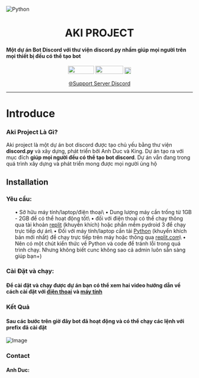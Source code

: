 ![Python](https://i.ibb.co/fqxXN6g/FB-IMG-1667750948250.jpg)
<h1 align=center>AKI PROJECT</h1>
<h4>Một dự án Bot Discord với thư viện <strong>discord.py</strong> nhầm giúp mọi người trên mọi thiết bị đều có thể tạo bot</h4>
<p align="center">
    <img src="https://img.shields.io/badge/python-3670A0?style=for-the-badge&logo=python&logoColor=ffdd54" width="70" height="22" style= "display: inline"/>
    <img src="https://badgen.net/github/commits/iotranvn/Aki-bot" width="75" height="22"/>
    <img src="https://visitor-badge.glitch.me/badge?page_id=iotranvn.Aki-bot" height="18"/>
</p>
<p align ="center"><a href="https://discord.gg/X8KpzCGu">🌐Support Server Discord</a></p>
<hr />

# Introduce 

<h3>Aki Project Là Gì?</h3>
Aki project là một dự án bot discord được tạo chủ yếu bằng thư viện <strong>discord.py</strong> và xây dựng, phát triển bởi Anh Duc và King. Dự án tạo ra với mục đích <strong>giúp mọi người đều có thể tạo bot discord</strong>. Dự án vẫn đang trong quá trình xây dựng và phát triển mong được mọi người ủng hộ

## Installation

<h3>Yêu cầu:</h3>
<ul>
    • Sở hữu máy tính/laptop/điện thoại\
    • Dung lượng máy cần trống từ 1GB - 2GB để có thể hoạt động tốt\
    • đối với điện thoại có thể chạy thông qua tài khoản <a href="https://replit.com">replit</a> (khuyến khích) hoặc phần mềm pydroid 3 để chạy trực tiếp dự án\
    • Đối với máy tính/laptop cần tải <a href="https://www.python.org/downloads/">Python</a> (khuyển khích bản mới nhất) để chạy trực tiếp trên máy hoặc thông qua <a href="https://replit.com">replit.com</a>\
    • Nên có một chút kiển thức về Python và code để tránh lỗi trong quá trình chạy. Nhưng không biết cunc không sao cả admin luôn sẵn sàng giúp bạn+)
</ul>
<h3>Cài Đặt và chạy:</h3>
<h4>Để cài đặt và chạy được dự án bạn có thể xem hai video hướng dẫn về cách cài đặt với <a href="https://youtu.be/0N-fgXdM2tA">điện thoại</a> và <a href="">máy tính</a></h4>
<h3>Kết Quả</h3>
<h4>Sau các bước trên giờ đây bot đã hoạt động và có thể chạy các lệnh với prefix đã cài đặt</h4>

![Image](https://i.ibb.co/x8P8Q8m/image.png)

### Contact

<h4>Anh Duc: <a href="</h4>
